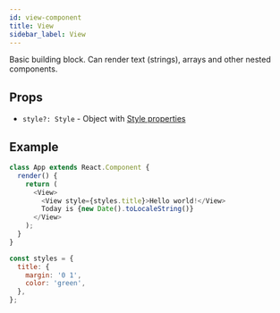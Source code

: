 ```yaml
---
id: view-component
title: View
sidebar_label: View
---
```


Basic building block. Can render text (strings), arrays and other nested components.

## Props

* `style?: Style` - Object with [Style properties](./style-prop.md)

## Example

```js
class App extends React.Component {
  render() {
    return (
      <View>
        <View style={styles.title}>Hello world!</View>
        Today is {new Date().toLocaleString()}
      </View>
    );
  }
}

const styles = {
  title: {
    margin: '0 1',
    color: 'green',
  },
};
```
